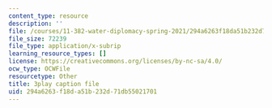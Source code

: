 ```yaml
---
content_type: resource
description: ''
file: /courses/11-382-water-diplomacy-spring-2021/294a6263f18da51b232d71db55021701_brsHU2jA73E.srt
file_size: 72239
file_type: application/x-subrip
learning_resource_types: []
license: https://creativecommons.org/licenses/by-nc-sa/4.0/
ocw_type: OCWFile
resourcetype: Other
title: 3play caption file
uid: 294a6263-f18d-a51b-232d-71db55021701
---
```

